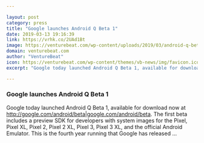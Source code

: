 ```yaml
---

layout: post
category: press
title: "Google launches Android Q Beta 1"
date: 2019-03-13 19:16:39
link: https://vrhk.co/2UAd1Bt
image: https://venturebeat.com/wp-content/uploads/2019/03/android-q-beta.png?w=1200&strip=all
domain: venturebeat.com
author: "VentureBeat"
icon: https://venturebeat.com/wp-content/themes/vb-news/img/favicon.ico
excerpt: "Google today launched Android Q Beta 1, available for download now at <http://google.com/android/beta|google.com/android/beta>. The first beta includes a preview SDK for developers with system images for the Pixel, Pixel XL, Pixel 2, Pixel 2 XL, Pixel 3, Pixel 3 XL, and the official Android Emulator. This is the fourth year running that Google has released …"

---
```


### Google launches Android Q Beta 1

Google today launched Android Q Beta 1, available for download now at <http://google.com/android/beta|google.com/android/beta>. The first beta includes a preview SDK for developers with system images for the Pixel, Pixel XL, Pixel 2, Pixel 2 XL, Pixel 3, Pixel 3 XL, and the official Android Emulator. This is the fourth year running that Google has released …